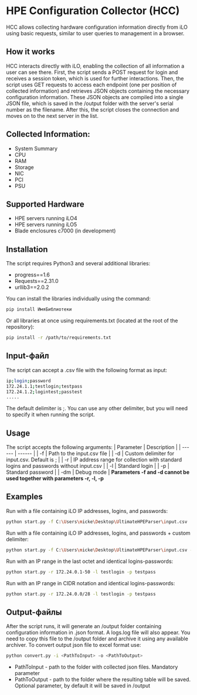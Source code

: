 # HPE Configuration Collector (HCC)

HCC allows collecting hardware configuration information directly from iLO using basic requests, similar to user queries to management in a browser.

## How it works
HCC interacts directly with iLO, enabling the collection of all information a user can see there. First, the script sends a POST request for login and receives a session token, which is used for further interactions. Then, the script uses GET requests to access each endpoint (one per position of collected information) and retrieves JSON objects containing the necessary configuration information. These JSON objects are compiled into a single JSON file, which is saved in the /output folder with the server's serial number as the filename. After this, the script closes the connection and moves on to the next server in the list.

## Collected Information:
- System Summary
- CPU
- RAM
- Storage
- NIC
- PCI
- PSU

## Supported Hardware

- HPE servers running iLO4
- HPE servers running iLO5
- Blade enclosures c7000 (in development)

## Installation

The script requires Python3 and several additional libraries:
- progress==1.6
- Requests==2.31.0
- urllib3==2.0.2

You can install the libraries individually using the command:
```sh
pip install ИмяБиблиотеки
```
Or all libraries at once using requirements.txt (located at the root of the repository):
```sh
pip install -r /path/to/requirements.txt
```

## Input-файл
The script can accept a .csv file with the following format as input:
```sh
ip;login;password
172.24.1.1;testlogin;testpass
172.24.1.2;logintest;passtest
.....
```
The default delimiter is ;. You can use any other delimiter, but you will need to specify it when running the script.

## Usage
The script accepts the following arguments:
| Parameter | Description | 
| ------ | ------ |
| -f | Path to the input.csv file |
| -d | Custom delimiter for input.csv. Default is ; |
| -r | IP address range for collection with standard logins and passwords without input.csv |
| -l | Standard login |
| -p | Standard password |
| -dm | Debug mode |
**Parameters -f and -d cannot be used together with parameters -r, -l, -p**

## Examples
Run with a file containing iLO IP addresses, logins, and passwords:
```sh
python start.py -f C:\Users\micke\Desktop\UltimateHPEParser\input.csv
```
Run with a file containing iLO IP addresses, logins, and passwords + custom delimiter:
```sh
python start.py -f C:\Users\micke\Desktop\UltimateHPEParser\input.csv -d .
```
Run with an IP range in the last octet and identical logins-passwords:
```sh
python start.py -r 172.24.0.1-50 -l testlogin -p testpass 
```
Run with an IP range in CIDR notation and identical logins-passwords:
```sh
python start.py -r 172.24.0.0/28 -l testlogin -p testpass 
```

## Output-файлы
After the script runs, it will generate an /output folder containing configuration information in .json format. A logs.log file will also appear. You need to copy this file to the /output folder and archive it using any available archiver.
To convert output json file to excel format use:
```sh
python convert.py -i <PathToInput> -o <PathToOutput>
```

- PathToInput - path to the folder with collected json files. Mandatory parameter
- PathToOutput - path to the folder where the resulting table will be saved. Optional parameter, by default it will be saved in /output

